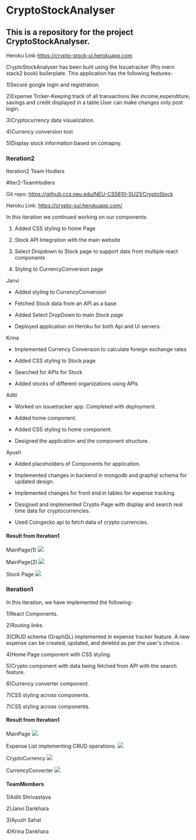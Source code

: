 # CryptoStockAnalyser

## This is a repository for the project CryptoStockAnalyser.

Heroku Link-https://crypto-stock-ui.herokuapp.com  

CryptoStockAnalyser has been built using the Issuetracker (Pro mern stack2 book) boilerplate.
This application has the following features-

 1)Secure google login and registration.

 2)Expense Trcker-Keeping track of all transactions like income,expenditure, savings and credit displayed in a table.User can make changes only post login.

 3)Cryptocurrency data visualization.

 4)Currency conversion tool.

 5)Display stock information based on comapny.
### Iteration2
Iteration2 Team Hodlers

#Iter2-TeamHodlers

Git repo: https://github.ccs.neu.edu/NEU-CS5610-SU21/CryptoStock

Heroku Link: https://crypto-sui.herokuapp.com/

In this iteration we continued working on our components:

1) Added CSS styling to home Page

2) Stock API Integration with the main website

3) Select Dropdown to Stock page to support data from multiple react components

4) Styling to CurrencyConversion page


Janvi

- Added styling to CurrencyConversion

- Fetched Stock data from an API as a base

- Added Select DropDown to main Stock page

- Deployed application on Heroku for both Api and Ui servers.


Krina

- Implemented Currency Conversion to calculate foreign exchange rates

- Added CSS styling to Stock page

- Searched for APIs for Stock

- Added stocks of different organizations using APIs

Aditi

- Worked on issuetracker app. Completed with deployment.

- Added home component.

- Added CSS styling to home component.

- Designed the application and the component structure.


Ayush

- Added placeholders of Components for application.

- Implemented changes in backend in mongodb and graphql schema for updated design.

- Implemented changes for front end in tables for expense tracking.

- Designed and implemented Crypto Page with display and search real time data for cryptocurrencies.

- Used Coingecko api to fetch data of crypto currencies.

#### Result from Iteration1
MainPage(1)
![](/Screenshots/1.PNG)

MainPage(2)
![](/Screenshots/2.PNG)

Stock Page
![](/Screenshots/3.PNG)

### Iteration1

In this iteration, we have implemented the following-

1)React Components.

2)Routing links.

3)CRUD schema (GraphQL) implemented in expense tracker feature. A new expense can be created, updated, and deleted as per the user's choice.

4)Home Page component with CSS styling.

5)Crypto component with data being fetched from API with the search feature.

6)Currency converter component.

7)CSS styling across components.

 7)CSS styling across components.

 #### Result from Iteration1

 MainPage
 ![](/Screenshots/It1.PNG)

 Expense List implementing CRUD operations.
![](/Screenshots/It2.PNG)

CryptoCurrency
![](/Screenshots/It3.PNG)

CurrencyConverter
![](/Screenshots/It4.PNG)

#### TeamMembers

1)Aditi Shrivastava

2)Janvi Dankhara

3)Ayush Sahai

4)Krina Dankhara
